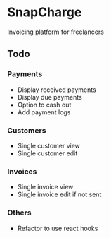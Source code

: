 # SnapCharge
Invoicing platform for freelancers

## Todo

### Payments
* Display received payments
* Display due payments
* Option to cash out
* Add payment logs

### Customers
* Single customer view
* Single customer edit

### Invoices
* Single invoice view
* Single invoice edit if not sent

### Others
* Refactor to use react hooks